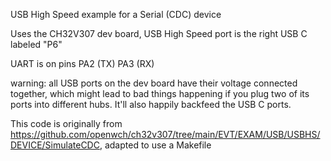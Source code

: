 USB High Speed example for a Serial (CDC) device

Uses the CH32V307 dev board, USB High Speed port is the right USB C labeled "P6"

UART is on pins PA2 (TX) PA3 (RX)

warning: all USB ports on the dev board have their voltage connected together, which might lead to bad things happening if you plug two of its ports into different hubs. It'll also happily backfeed the USB C ports.

This code is originally from https://github.com/openwch/ch32v307/tree/main/EVT/EXAM/USB/USBHS/DEVICE/SimulateCDC, adapted to use a Makefile
